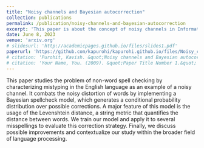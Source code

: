 ```yaml
---
title: "Noisy channels and Bayesian autocorrection"
collection: publications
permalink: /publication/noisy-channels-and-bayesian-autocorrection
excerpt: 'This paper is about the concept of noisy channels in Information Theory.'
date: June 8, 2023
venue: 'arxiv.org'
# slidesurl: 'http://academicpages.github.io/files/slides1.pdf'
paperurl: 'https://github.com/kapurohi/kapurohi.github.io/files/Noisy_channels_and_Bayesian_autocorrection.pdf'
# citation: 'Purohit, Kavish. &quot;Noisy channels and Bayesian autocorrection.&quot; (2023).'
# citation: 'Your Name, You. (2009). &quot;Paper Title Number 1.&quot; <i>Journal 1</i>. 1(1).'
---
```


This paper studies the problem of non-word spell checking by characterizing mistyping in the English language as an example of a noisy channel. It combats the noisy distortion of words by implementing a Bayesian spellcheck model, which generates a conditional probability distribution over possible corrections. A major feature of this model is the usage of the Levenshtein distance, a string metric that quantifies the distance between words. We train our model and apply it to several misspellings to evaluate this correction strategy. Finally, we discuss possible improvements and contextualize our study within the broader field of language processing.